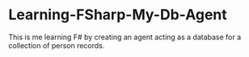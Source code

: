 Learning-FSharp-My-Db-Agent
===========================

This is me learning F# by creating an agent acting as a database for a collection of person records.
